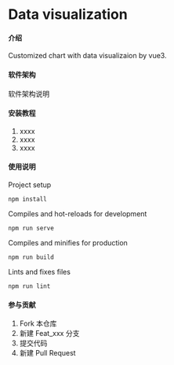 # Data visualization

#### 介绍
Customized chart with data visualizaion by vue3.

#### 软件架构
软件架构说明


#### 安装教程

1.  xxxx
2.  xxxx
3.  xxxx

#### 使用说明

Project setup

```
npm install
```

Compiles and hot-reloads for development

```
npm run serve
```

Compiles and minifies for production

```
npm run build
```

Lints and fixes files

```
npm run lint
```

#### 参与贡献

1.  Fork 本仓库
2.  新建 Feat_xxx 分支
3.  提交代码
4.  新建 Pull Request
